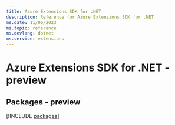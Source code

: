 ```yaml
---
title: Azure Extensions SDK for .NET
description: Reference for Azure Extensions SDK for .NET
ms.date: 11/06/2023
ms.topic: reference
ms.devlang: dotnet
ms.service: extensions
---
```

# Azure Extensions SDK for .NET - preview
## Packages - preview
[!INCLUDE [packages](extensions-index.md)]